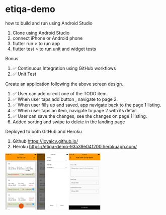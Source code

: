 # etiqa-demo

how to build and run using Android Studio
1. Clone using Android Studio
2. connect iPhone or Android phone
3. flutter run > to run app
4. flutter test > to run unit and widget tests

Bonus
1. ✅ Continuous Integration using GitHub workflows
2. ✅ Unit Test 

Create an application following the above screen design.
1. ✅ User can add or edit one of the TODO item.
2. ✅ When user taps add button , navigate to page 2.
3. ✅ When user fills up and saved, app navigate back to the page 1 listing.
4. ✅ When user taps an item, navigate to page 2 with its detail.
5. ✅ User can save the changes, see the changes on page 1 listing.
6. Added sorting and swipe to delete in the landing page

Deployed to both GitHub and Heroku
1. Github https://lovaicv.github.io/
2. Heroku https://etiqa-demo-93a39e04f200.herokuapp.com/

<img src="images/landing.png" width=20% height=20%><img src="images/sort.png" width=20% height=20%><img src="images/new-edit.png" width=20% height=20%>
